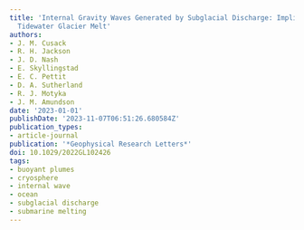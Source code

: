 ```yaml
---
title: 'Internal Gravity Waves Generated by Subglacial Discharge: Implications for
  Tidewater Glacier Melt'
authors:
- J. M. Cusack
- R. H. Jackson
- J. D. Nash
- E. Skyllingstad
- E. C. Pettit
- D. A. Sutherland
- R. J. Motyka
- J. M. Amundson
date: '2023-01-01'
publishDate: '2023-11-07T06:51:26.680584Z'
publication_types:
- article-journal
publication: '*Geophysical Research Letters*'
doi: 10.1029/2022GL102426
tags:
- buoyant plumes
- cryosphere
- internal wave
- ocean
- subglacial discharge
- submarine melting
---
```


